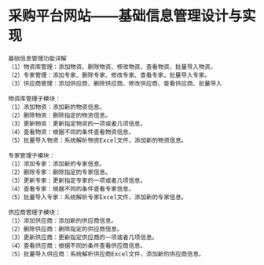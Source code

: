 采购平台网站——基础信息管理设计与实现
===
    基础信息管理功能详解
	（1）物资库管理：添加物资、删除物资、修改物资、查看物资，批量导入物资。
	（2）专家管理：添加专家、删除专家、修改专家、查看专家，批量导入专家。
	（3）供应商管理：添加供应商、删除供应商、修改供应商、查看供应商、批量导入
  
    物资库管理子模块：
	（1）添加物资：添加新的物资信息。
	（2）删除物资：删除指定的物资信息。
	（3）更新物资：更新指定物资的一项或者几项信息。
	（4）查看物资：根据不同的条件查看物资信息。
	（5）批量导入物资：系统解析物资Excel文件，添加新的物资信息。
  
    专家管理子模块：
	（1）添加专家：添加新的专家信息。
	（2）删除专家：删除指定的专家信息。
	（3）更新专家：更新指定专家的一项或者几项信息。
	（4）查看专家：根据不同的条件查看专家信息。
	（5）批量导入专家：系统解析专家Excel文件，添加新的专家信息。

    供应商管理子模块：
	（1）添加供应商：添加新的供应商信息。
	（2）删除供应商：删除指定的供应商信息。
	（3）更新供应商：更新指定供应商的一项或者几项信息。
	（4）查看供应商：根据不同的条件查看供应商信息。
	（5）批量导入供应商：系统解析供应商Excel文件，添加新的供应商信息。

